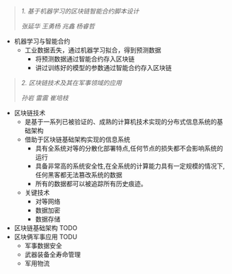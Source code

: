 > *1. 基于机器学习的区块链智能合约脚本设计*
>
> *张延华 王勇杨 兆鑫 杨睿哲*

- 机器学习与智能合约
  - 工业数据丢失，通过机器学习拟合，得到预测数据
    - 将预测数据通过智能合约存入区块链
    - 讲过训练好的模型的参数通过智能合约存入区块链

> *2. 区块链技术及其在军事领域的应用*
>
> *孙岩 雷震 崔培枝*

- 区块链技术
  - 是基于一系列已被验证的、成熟的计算机技术实现的分布式信息系统的基础架构
  - 借助于区块链基础架构实现的信息系统
    - 具有全系统对等的分散化部署特点,任何节点的损失都不会影响系统的运行
    - 具备非常高的系统安全性,在全系统的计算能力具有一定规模的情况下,任何黑客都无法篡改系统的数据
    - 所有的数据都可以被追踪所有历史痕迹。
  - 关键技术
    - 对等网络
    - 数据加密
    - 数据存储
- 区块链基础架构 TODO
- 区块俩军事应用 TODU
  - 军事数据安全
  - 武器装备全寿命管理
  - 军用物流